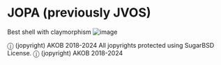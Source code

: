 # JOPA (previously JVOS)
Best shell with claymorphism
![image](https://github.com/PBPUser/JOPA/assets/43165341/fca81fcf-6810-45d5-8cb8-d3293622fca8)



ⓙ (jopyright) AKOB 2018-2024
All jopyrights protected using SugarBSD License.
ⓙ (jopyright) AKOB 2018-2024
